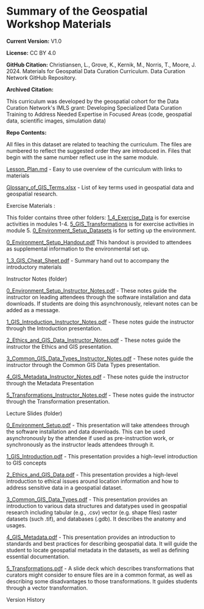 # <a name="_n8o47u4ta0zv"></a>Summary of the Geospatial Workshop Materials
**Current Version:** V1.0

**License:** CC BY 4.0

**GitHub Citation:**  Christiansen, L., Grove, K., Kernik, M., Norris, T., Moore, J. 2024. Materials for Geospatial Data Curation Curriculum. Data Curation Network GitHub Repository. 

**Archived Citation:**

This curriculum was developed by the geospatial cohort for the Data Curation Network's IMLS grant: Developing Specialized Data Curation Training to Address Needed Expertise in Focused Areas (code, geospatial data, scientific images, simulation data)

**Repo Contents:**

All files in this dataset are related to teaching the curriculum. The files are numbered to reflect the suggested order they are introduced in. Files that begin with the same number reflect use in the same module.

[Lesson\_Plan.md](<Geospatial_Lesson_Plan.md>) - Easy to use overview of the curriculum with links to materials

[Glossary\_of\_GIS\_Terms.xlsx](<Glossary_of_GIS_Terms.xlsx>)  - List of key terms used in geospatial data and geospatial research.

Exercise Materials : 

This folder contains three other folders:  [1\_4\_Exercise\_Data](<Exercise Materials\1-4_Exercise_Dataset>) is for exercise activities in modules 1-4.  [5\_GIS\_Transformations](<Exercise Materials\5_GIS_Transformations>) is for exercise activities in module 5. [0\_Environment_Setup_Datasets](<Exercise Materials\0_Environment_Setup_Datasets>) is for setting up the environment.

[0\_Environment\_Setup\_Handout.pdf](<0_Environment_Setup_Handout.pdf>) This handout is provided to attendees as supplemental information to the environmental set up.

[1\_3\_GIS\_Cheat\_Sheet.pdf](<1_3_GIS_Cheat_Sheet.pdf>) - Summary hand out to accompany the introductory materials

Instructor Notes (folder)

[0\_Environment\_Setup\_Instructor\_Notes.pdf](<Instructor Notes\0_Environment_Setup_Instructor_Notes.pdf>) - These notes guide the instructor on leading attendees through the software installation and data downloads. If students are doing this asynchronously, relevant notes can be added as a message.

[1\_GIS\_Introduction\_Instructor\_Notes.pdf](<Instructor Notes\1_GIS_Introduction_Instructor_Notes.pdf>) - These notes guide the instructor through the Introduction presentation.

[2\_Ethics\_and\_GIS\_Data\_Instructor\_Notes.pdf](<Instructor Notes\2_Ethics_and_GIS_Data_Instructor_Notes.pdf>) - These notes guide the instructor the Ethics and GIS presentation.

[3\_Common\_GIS\_Data\_Types\_Instructor\_Notes.pdf](<Instructor Notes\3_Common_GIS_Data_Types_Instructor_Notes.pdf>) - These notes guide the instructor through the Common GIS Data Types presentation.

[4\_GIS\_Metadata\_Instructor\_Notes.pdf](<Instructor Notes\4_GIS_Metadata_Instructor_Notes.pdf>) - These notes guide the instructor through the Metadata Presentation

[5\_Transformations\_Instructor\_Notes.pdf](<Instructor Notes\5_Transformations_Instructor_Notes.pdf>)  - These notes guide the instructor through the Transformation presentation.

Lecture Slides (folder)

[0\_Environment\_Setup.pdf](<Lecture Slides\0_Environment_Setup.pdf>) - This presentation will take attendees through the software installation and data downloads. This can be used asynchronously by the attendee if used as pre-instruction work, or synchronously as the instructor leads attendees through it.

[1\_GIS\_Introduction.pdf](<Lecture Slides\1_GIS_Introduction.pdf>) - This presentation provides a high-level introduction to GIS concepts

[2\_Ethics\_and\_GIS\_Data.pdf](<Lecture Slides\2_Ethics_and_GIS_Data.pdf>) - This presentation provides a high-level introduction to ethical issues around location information and how to address sensitive data in a geospatial dataset.



[3\_Common\_GIS\_Data\_Types.pdf](<Lecture Slides\3_Common_GIS_Data_Types.pdf>) - This presentation provides an introduction to various data structures and datatypes used in  geospatial research including tabular (e.g., .csv) vector (e.g. shape files) raster datasets (such .tif), and databases (.gdb). It describes the anatomy and usages.

[4\_GIS\_Metadata.pdf](<Lecture Slides\4_GIS_Metadata.pdf>) - This presentation provides an introduction to standards and best practices for describing geospatial data. It will guide the student to locate geospatial metadata in the datasets, as well as defining essential documentation.

[5\_Transformations.pdf](<Lecture Slides\5_Transformations.pdf>) - A slide deck which describes transformations that curators might consider to ensure files are in a common format, as well as describing some disadvantages to those transformations. It guides students through a vector transformation.



Version History
